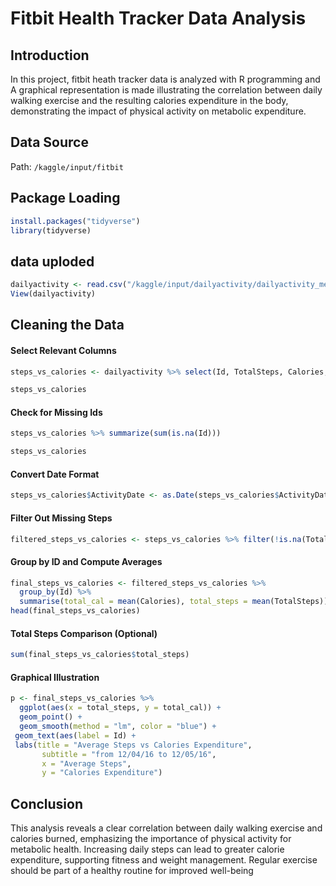# Fitbit Health Tracker Data Analysis

## Introduction
In this project, fitbit heath tracker data is analyzed with R programming and A graphical representation is made illustrating the correlation between daily walking exercise and the resulting calories expenditure in the body, demonstrating the impact of physical activity on metabolic expenditure.

## Data Source
Path: `/kaggle/input/fitbit`

## Package Loading
```r
install.packages("tidyverse")
library(tidyverse)
```

## data uploded
```r
dailyactivity <- read.csv("/kaggle/input/dailyactivity/dailyactivity_merged _original.csv")
View(dailyactivity)
```

## Cleaning the Data
#### Select Relevant Columns
```r
steps_vs_calories <- dailyactivity %>% select(Id, TotalSteps, Calories, ActivityDate)

steps_vs_calories
```

#### Check for Missing Ids
```r
steps_vs_calories %>% summarize(sum(is.na(Id)))

steps_vs_calories
```

#### Convert Date Format
```r
steps_vs_calories$ActivityDate <- as.Date(steps_vs_calories$ActivityDate, format = "%Y-%m-%d")
```

#### Filter Out Missing Steps
```r
filtered_steps_vs_calories <- steps_vs_calories %>% filter(!is.na(TotalSteps))
```

#### Group by ID and Compute Averages
```r
final_steps_vs_calories <- filtered_steps_vs_calories %>% 
  group_by(Id) %>% 
  summarise(total_cal = mean(Calories), total_steps = mean(TotalSteps)) 
head(final_steps_vs_calories)
```

#### Total Steps Comparison (Optional)
```r
sum(final_steps_vs_calories$total_steps)
```

#### Graphical Illustration
```r
p <- final_steps_vs_calories %>% 
  ggplot(aes(x = total_steps, y = total_cal)) +
  geom_point() +
  geom_smooth(method = "lm", color = "blue") +
 geom_text(aes(label = Id) +
 labs(title = "Average Steps vs Calories Expenditure", 
       subtitle = "from 12/04/16 to 12/05/16", 
       x = "Average Steps", 
       y = "Calories Expenditure")
```

## Conclusion
This analysis reveals a clear correlation between daily walking exercise and calories burned, emphasizing the importance of physical activity for metabolic health. Increasing daily steps can lead to greater calorie expenditure, supporting fitness and weight management. Regular exercise should be part of a healthy routine for improved well-being




